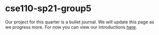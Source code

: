 # cse110-sp21-group5

Our project for this quarter is a bullet journal. We will update this page as we progress more. For now you can view our introductions [here](admin/team.md).
